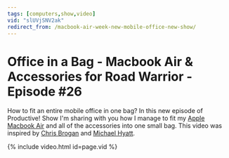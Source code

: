 ```yaml
---
tags: [computers,show,video]
vid: "slUVjSNV2ak"
redirect_from: /macbook-air-week-new-mobile-office-new-show/
---
```


# Office in a Bag - Macbook Air & Accessories for Road Warrior - Episode #26

How to fit an entire mobile office in one bag? In this new episode of Productive! Show I'm sharing with you how I manage to fit my [Apple Macbook Air](/macbook-air-rocks-5-things-pc-notebook-manufa/) and all of the accessories into one small bag. This video was inspired by [Chris Brogan](http://www.chrisbrogan.com/my-new-carry-on-eagle-creek-tarmac-22/) and [Michael Hyatt](http://michaelhyatt.com/road-warrior-series-my-current-laptop-bag.html).

{% include video.html id=page.vid %}


[n]: https://michael.gratis/nozbe